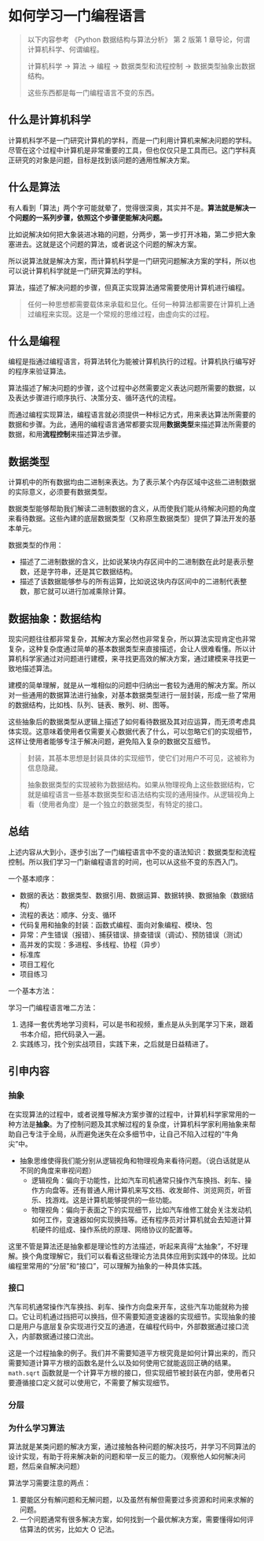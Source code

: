 # 如何学习一门编程语言

> 以下内容参考 《Python 数据结构与算法分析》 第 2 版第 1 章导论，何谓计算机科学、何谓编程。
>
> 计算机科学 -> 算法 -> 编程 -> 数据类型和流程控制 -> 数据类型抽象出数据结构。
>
> 这些东西都是每一门编程语言不变的东西。

## 什么是计算机科学

计算机科学不是一门研究计算机的学科，而是一门利用计算机来解决问题的学科。尽管在这个过程中计算机是非常重要的工具，但也仅仅只是工具而已。这门学科真正研究的对象是问题，目标是找到该问题的通用性解决方案。

## 什么是算法

有人看到「算法」两个字可能就晕了，觉得很深奥，其实并不是。**算法就是解决一个问题的一系列步骤，依照这个步骤便能解决问题。**

比如说解决如何把大象装进冰箱的问题，分两步，第一步打开冰箱，第二步把大象塞进去。这就是这个问题的算法，或者说这个问题的解决方案。

所以说算法就是解决方案，而计算机科学是一门研究问题解决方案的学科，所以也可以说计算机科学就是一门研究算法的学科。

算法，描述了解决问题的步骤，但真正实现算法通常需要使用计算机进行编程。

> 任何一种思想都需要载体来承载和显化。任何一种算法都需要在计算机上通过编程来实现。这是一个常规的思维过程，由虚向实的过程。

## 什么是编程

编程是指通过编程语言，将算法转化为能被计算机执行的过程。计算机执行编写好的程序来验证算法。

算法描述了解决问题的步骤，这个过程中必然需要定义表达问题所需要的数据，以及表达步骤进行顺序执行、决策分支、循环迭代的流程。

而通过编程实现算法，编程语言就必须提供一种标记方式，用来表达算法所需要的数据和步骤。为此，通用的编程语言通常都要实现用**数据类型**来描述算法所需要的数据，和用**流程控制**来描述算法步骤。

## 数据类型

计算机中的所有数据均由二进制来表达。为了表示某个内存区域中这些二进制数据的实际意义，必须要有数据类型。

数据类型能够帮助我们解读二进制数据的含义，从而使我们能从待解决问题的角度来看待数据。这些內建的底层数据类型（又称原生数据类型）提供了算法开发的基本单元。

数据类型的作用：

- 描述了二进制数据的含义，比如说某块内存区间中的二进制数在此时是表示整数，还是字符串，还是其它数据结构。
- 描述了该数据能够参与的所有运算，比如说这块内存区间中的二进制代表整数，那它就可以进行加减乘除计算。

## 数据抽象：数据结构

现实问题往往都非常复杂，其解决方案必然也非常复杂，所以算法实现肯定也非常复杂，这种复杂度通过简单的基本数据类型来直接描述，会让人很难看懂。所以计算机科学家通过对问题进行建模，来寻找更高效的解决方案，通过建模来寻找更一致地描述算法。

建模的简单理解，就是从一堆相似的问题中归纳出一套较为通用的解决方案。所以对一些通用的数据算法进行抽象，对基本数据类型进行一层封装，形成一些了常用的数据结构，比如栈、队列、链表、散列、树、图等。

这些抽象后的数据类型从逻辑上描述了如何看待数据及其对应运算，而无须考虑具体实现。这意味着使用者仅需要关心数据代表了什么，可以忽略它们的实现细节，这样让使用者能够专注于解决问题，避免陷入复杂的数据交互细节。

> 封装，其基本思想是封装具体的实现细节，使它们对用户不可见，这被称为信息隐藏。
>
> 抽象数据类型的实现被称为数据结构。如果从物理视角上这些数据结构，它就是编程语言一些基本数据类型和语法结构实现的通用操作。从逻辑视角上看（使用者角度）是一个独立的数据类型，有特定的接口。

## 总结

上述内容从大到小，逐步引出了一门编程语言中不变的语法知识：数据类型和流程控制。所以我们学习一门新编程语言的时间，也可以从这些不变的东西入门。

一个基本顺序：

- 数据的表达：数据类型、数据引用、数据运算、数据转换、数据抽象（数据结构）
- 流程的表达：顺序、分支、循环
- 代码复用和抽象的封装：函数式编程、面向对象编程、模块、包
- 异常：产生错误（报错）、捕获错误、排查错误（调试）、预防错误（测试）
- 高并发的实现：多进程、多线程、协程（异步）
- 标准库
- 项目工程化
- 项目练习

一个基本方法：

学习一门编程语言唯二方法：

1. 选择一套优秀地学习资料，可以是书和视频，重点是从头到尾学习下来，跟着书本介绍，把代码录入一遍。
2. 实践练习，找个别实战项目，实践下来，之后就是日益精进了。

## 引申内容

### 抽象

在实现算法的过程中，或者说推导解决方案步骤的过程中，计算机科学家常用的一种方法是**抽象**。为了控制问题及其求解过程的复杂度，计算机科学家利用抽象来帮助自己专注于全局，从而避免迷失在众多细节中，让自己不陷入过程的“牛角尖”中。

- 抽象思维使得我们能分别从逻辑视角和物理视角来看待问题。（说白话就是从不同的角度来审视问题）
  - 逻辑视角：偏向于功能性，比如汽车司机通常只操作汽车换挡、刹车、操作方向盘等。还有普通人用计算机来写文档、收发邮件、浏览网页，听音乐、找游戏。这是计算机能够提供的一些功能。
  - 物理视角：偏向于表面之下的实现细节，比如汽车维修工就会关注发动机如何工作，变速器如何实现换挡等。还有程序员对计算机就会去知道计算机硬件的组成、操作系统的原理、网络协议的配置等。

这里不管是算法还是抽象都是理论性的方法描述，听起来真得“太抽象”，不好理解。换个角度理解它，我们可以看看这些理论方法具体应用到实践中的体现。比如编程里常用的“分层”和“接口”，可以理解为抽象的一种具体实践。

### 接口

汽车司机通常操作汽车换挡、刹车、操作方向盘来开车，这些汽车功能就称为接口。它让司机通过挡把可以换挡，但不需要知道变速器的实现细节。实现抽象的接口是用户与底层复杂实现进行交互的通道，在编程代码中，外部数据通过接口流入，内部数据通过接口流出。

这是一个过程抽象的例子。我们并不需要知道平方根究竟是如何计算出来的，而只需要知道计算平方根的函数名是什么以及如何使用它就能返回正确的结果。`math.sqrt` 函数就是一个计算平方根的接口，但实现细节被封装在内部，使用者只要遵循接口定义就可以使用它，不需要了解实现细节。

### 分层

### 为什么学习算法

算法就是某类问题的解决方案，通过接触各种问题的解决技巧，并学习不同算法的设计实现，有助于将来解决新的问题和举一反三的能力。（观察他人如何解决问题，然后亲自解决问题）

算法学习需要注意的两点：

1. 要能区分有解问题和无解问题，以及虽然有解但需要过多资源和时间来求解的问题。
2. 一个问题通常有很多解决方案，如何找到一个最优解决方案，需要懂得如何评估算法的优劣，比如大 O 记法。

